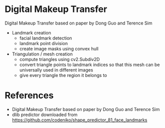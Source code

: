 # Digital Makeup Transfer
Digital Makeup Transfer based on paper by Dong Guo and Terence Sim

- Landmark creation
  - facial landmark detection
  - landmark point division
  - create image masks using convex hull
- Triangulation / mesh creation
  - compute triangles using cv2.Subdiv2D
  - convert triangle points to landmark indices so that this mesh can be universally used in different images
  - give every triangle the region it belongs to


# References
- Digital Makeup Transfer based on paper by Dong Guo and Terence Sim
- dlib predictor downloaded from https://github.com/codeniko/shape_predictor_81_face_landmarks
